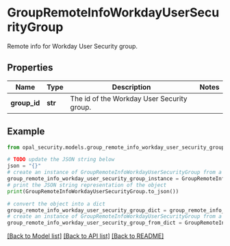 # GroupRemoteInfoWorkdayUserSecurityGroup

Remote info for Workday User Security group.

## Properties

Name | Type | Description | Notes
------------ | ------------- | ------------- | -------------
**group_id** | **str** | The id of the Workday User Security group. | 

## Example

```python
from opal_security.models.group_remote_info_workday_user_security_group import GroupRemoteInfoWorkdayUserSecurityGroup

# TODO update the JSON string below
json = "{}"
# create an instance of GroupRemoteInfoWorkdayUserSecurityGroup from a JSON string
group_remote_info_workday_user_security_group_instance = GroupRemoteInfoWorkdayUserSecurityGroup.from_json(json)
# print the JSON string representation of the object
print(GroupRemoteInfoWorkdayUserSecurityGroup.to_json())

# convert the object into a dict
group_remote_info_workday_user_security_group_dict = group_remote_info_workday_user_security_group_instance.to_dict()
# create an instance of GroupRemoteInfoWorkdayUserSecurityGroup from a dict
group_remote_info_workday_user_security_group_from_dict = GroupRemoteInfoWorkdayUserSecurityGroup.from_dict(group_remote_info_workday_user_security_group_dict)
```
[[Back to Model list]](../README.md#documentation-for-models) [[Back to API list]](../README.md#documentation-for-api-endpoints) [[Back to README]](../README.md)


